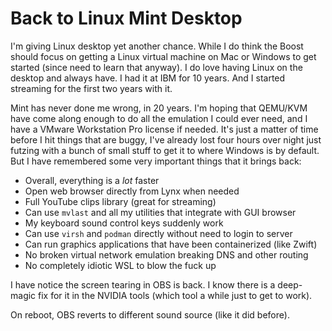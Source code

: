 # Back to Linux Mint Desktop

I'm giving Linux desktop yet another chance. While I do think the Boost should focus on getting a Linux virtual machine on Mac or Windows to get started (since need to learn that anyway). I do love having Linux on the desktop and always have. I had it at IBM for 10 years. And I started streaming for the first two years with it.

Mint has never done me wrong, in 20 years. I'm hoping that QEMU/KVM have come along enough to do all the emulation I could ever need, and I have a VMware Workstation Pro license if needed. It's just a matter of time before I hit things that are buggy, I've already lost four hours over night just futzing with a bunch of small stuff to get it to where Windows is by default. But I have remembered some very important things that it brings back:

* Overall, everything is a *lot* faster
* Open web browser directly from Lynx when needed
* Full YouTube clips library (great for streaming)
* Can use `mvlast` and all my utilities that integrate with GUI browser
* My keyboard sound control keys suddenly work
* Can use `virsh` and `podman` directly without need to login to server
* Can run graphics applications that have been containerized (like Zwift)
* No broken virtual network emulation breaking DNS and other routing
* No completely idiotic WSL to blow the fuck up

I have notice the screen tearing in OBS is back. I know there is a deep-magic fix for it in the NVIDIA tools (which tool a while just to get to work).

On reboot, OBS reverts to different sound source (like it did before).
